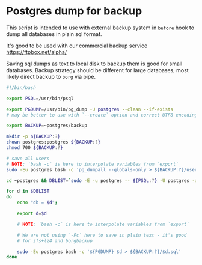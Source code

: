 # Postgres dump for backup

This script is intended to use with external backup system in `before` hook to dump all databases in plain sql format.

It's good to be used with our commercial backup service https://ftpbox.net/alpha/

Saving sql dumps as text to local disk to backup them is good for small databases. Backup strategy should be different for large databases, most likely direct backup to `borg` via pipe.

```bash
#!/bin/bash

export PSQL=/usr/bin/psql

export PGDUMP=/usr/bin/pg_dump -U postgres --clean --if-exists
# may be better to use with `--create` option and correct UTF8 encodings

export BACKUP=~postgres/backup

mkdir -p ${BACKUP:?}
chown postgres:postgres ${BACKUP:?}
chmod 700 ${BACKUP:?}

# save all users
# NOTE: `bash -c` is here to interpolate variables from `export`
sudo -Eu postgres bash -c 'pg_dumpall --globals-only > ${BACKUP:?}/users.sql'

cd ~postgres && DBLIST=`sudo -E -u postgres -- ${PSQL:?} -U postgres -d postgres -q -t -c 'SELECT datname from pg_database WHERE datistemplate = false'`

for d in $DBLIST
do
	echo "db = $d";

	export d=$d

	# NOTE: `bash -c` is here to interpolate variables from `export`

	# We are not using `-Fc` here to save in plain text - it's good
	# for zfs+lz4 and borgbackup

	sudo -Eu postgres bash -c '${PGDUMP} $d > ${BACKUP:?}/$d.sql'
done
```
